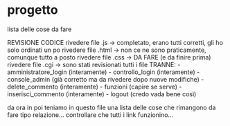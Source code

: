 # progetto

lista delle cose da fare

REVISIONE CODICE
rivedere file .js -> completato, erano tutti corretti, gli ho solo ordinati un po
rivedere file .html -> non ce ne sono praticamente, comunque tutto a posto
rivedere file .css -> DA FARE (e da finire prima)
rivedere file .cgi -> sono stati revisionati tutti i file TRANNE: - amministratore_login (interamente)
                                                                  - controllo_login (interamente)
                                                                  - console_admin (già corretto ma da rivedere dopo nuove modifiche)
                                                                  - delete_commento (interamente)
                                                                  - funzioni (capire se serve)
                                                                  - inserisci_commento (interamente)
                                                                  - logout (credo vada bene così)
                                                                  
da ora in poi teniamo in questo file una lista delle cose che rimangono da fare
tipo relazione... controllare che tutti i link funzionino...
